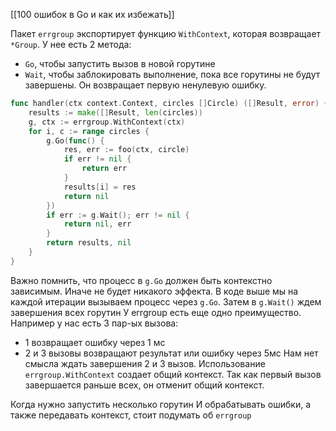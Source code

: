 [[100 ошибок в Go и как их избежать]]

Пакет `errgroup` экспортирует функцию `WithContext`, которая возвращает `*Group`. У нее есть 2 метода:
- `Go`, чтобы запустить вызов в новой горутине
- `Wait`, чтобы заблокировать выполнение, пока все горутины не будут завершены. Он возвращает первую ненулевую ошибку.

```go
func handler(ctx context.Context, circles []Circle) ([]Result, error) {
	results := make([]Result, len(circles))
	g, ctx := errgroup.WithContext(ctx)
	for i, c := range circles {
		g.Go(func() {
			res, err := foo(ctx, circle)
			if err != nil {
				return err
			}
			results[i] = res
			return nil 
		})
		if err := g.Wait(); err != nil {
			return nil, err
		}
		return results, nil
	}
}
```
Важно помнить, что процесс в `g.Go` должен быть контекстно зависимым. Иначе не будет никакого эффекта.
В коде выше мы на каждой итерации вызываем процесс через `g.Go`. Затем в `g.Wait()` ждем завершения всех горутин
У errgroup есть еще одно преимущество. Например у нас есть 3 пар-ых вызова:
- 1 возвращает ошибку через 1 мс
- 2 и 3 вызовы возвращают результат или ошибку через 5мс
Нам нет смысла ждать завершения 2 и 3 вызов. Использование `errgroup.WithContext` создает общий контекст. Так как первый вызов завершается раньше всех, он отменит общий контекст.

Когда нужно запустить несколько горутин И обрабатывать ошибки, а также передавать контекст, стоит подумать об `errgroup`

